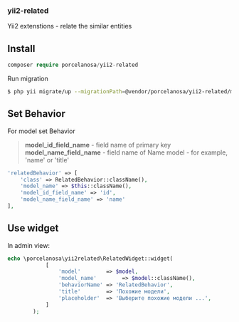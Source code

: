 ### yii2-related
Yii2 extenstions - relate the similar entities

## Install 

```php
composer require porcelanosa/yii2-related
```
Run migration
```bash
$ php yii migrate/up --migrationPath=@vendor/porcelanosa/yii2-related/migrations
```

## Set Behavior
For model set Behavior

> **model_id_field_name** - field name of primary key 
> **model_name_field_name** - field name of Name model - for example, 'name' or 'title' 
```php
'relatedBehavior' => [
    'class' => RelatedBehavior::className(),
    'model_name' => $this::className(),
    'model_id_field_name' => 'id', 
    'model_name_field_name' => 'name'
],
```
## Use widget
In admin view:
```php
echo \porcelanosa\yii2related\RelatedWidget::widget(
            [
                'model'        => $model,
                'model_name'        => $model::className(),
                'behaviorName' => 'RelatedBehavior',
                'title'        => 'Похожие модели',
                'placeholder'  => 'Выберите похожие модели ...',
            ]
        );
```